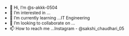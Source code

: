 - 👋 Hi, I’m @s-akkk-0504
- 👀 I’m interested in ...
- 🌱 I’m currently learning ...IT Engineering
- 💞️ I’m looking to collaborate on ...
- 📫 How to reach me ...Instagram - @sakshi_chaudhari_05

<!---
s-akkk-0504/s-akkk-0504 is a ✨ special ✨ repository because its `README.md` (this file) appears on your GitHub profile.
You can click the Preview link to take a look at your changes.
--->
